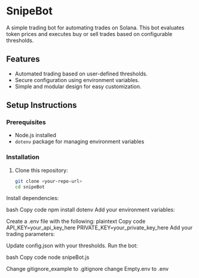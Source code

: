 # SnipeBot

A simple trading bot for automating trades on Solana. This bot evaluates token prices and executes buy or sell trades based on configurable thresholds.

## Features
- Automated trading based on user-defined thresholds.
- Secure configuration using environment variables.
- Simple and modular design for easy customization.

## Setup Instructions

### Prerequisites
- Node.js installed
- `dotenv` package for managing environment variables

### Installation
1. Clone this repository:
   ```bash
   git clone <your-repo-url>
   cd snipeBot

Install dependencies:

bash
Copy code
npm install dotenv
Add your environment variables:

Create a .env file with the following:
plaintext
Copy code
API_KEY=your_api_key_here
PRIVATE_KEY=your_private_key_here
Add your trading parameters:

Update config.json with your thresholds.
Run the bot:

bash
Copy code
node snipeBot.js

Change gitignore_example to .gitignore
change Empty.env to .env
